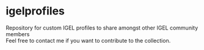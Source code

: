 # igelprofiles
Repository for custom IGEL profiles to share amongst other IGEL community members <br />
Feel free to contact me if you want to contribute to the collection.
